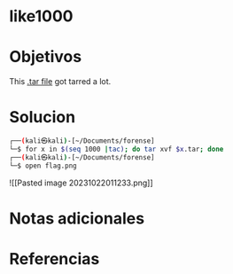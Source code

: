 # like1000
# Objetivos
This [.tar file](https://jupiter.challenges.picoctf.org/static/52084b5ad360b25f9af83933114324e0/1000.tar) got tarred a lot.

# Solucion
```bash
┌──(kali㉿kali)-[~/Documents/forense]
└─$ for x in $(seq 1000 |tac); do tar xvf $x.tar; done
┌──(kali㉿kali)-[~/Documents/forense]
└─$ open flag.png   
```
![[Pasted image 20231022011233.png]]
# Notas adicionales


# Referencias


